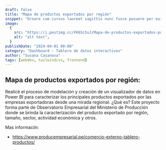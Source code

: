 ```yaml
---
draft: false
title: "Mapa de productos exportados por región"
snippet: "Ornare cum cursus laoreet sagittis nunc fusce posuere per euismod dis vehicula a, semper fames lacus maecenas dictumst pulvinar neque enim non potenti. Torquent hac sociosqu eleifend potenti."
image:
  {
    src: "https://i.postimg.cc/FK6ScSsJ/Mapa-de-productos-exportados-por-regi-n.png",
    alt: "alt text",
  }
publishDate: "2024-04-01 00:00"
category: "Dashboard - Tablero de datos interactivos"
author: "Susana Casanova"
tags: [webdev, tailwindcss, frontend]
---
```


## Mapa de productos exportados por región:
Realicé el proceso de modelación y creación de un visualizador de datos en Power BI para caracterizar los principales productos exportados por las empresas exportadoras desde una mirada regional.
¿Qué es? Este proyecto forma parte de Observatorio Empresarial del Ministerio de Producción donde se brinda la caracterización del producto exportado por región, tamaño, sector, actividad económica y otros.

Mas informaciín: 
- https://www.producempresarial.pe/comercio-externo-tablero-productos/